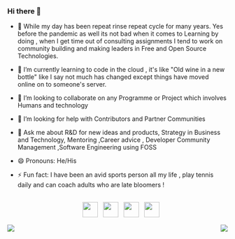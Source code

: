 ### Hi there 👋
- 🔭 While my day has been repeat rinse repeat cycle for many years. Yes before the pandemic as well its not bad when it comes to Learning by doing , when I get time out of consulting assignments I tend to work on community building and making leaders in Free and Open Source Technologies.
- 🌱 I’m currently learning to code in the cloud , it's like "Old wine in a new bottle" like I say not much has changed except things have moved online on to someone's server. 
- 👯 I’m looking to collaborate on any Programme or Project which involves Humans and technology
- 🤔 I’m looking for help with Contributors and Partner Communities 
- 💬 Ask me about R&D for new ideas and products, Strategy in Business and Technology,  Mentoring ,Career advice , Developer Community Management ,Software Engineering using FOSS
- 😄 Pronouns: He/His
- ⚡ Fun fact: I have been an avid sports person all my life , play tennis daily and can coach adults who are late bloomers !
 
    <br>
    <div align="center" >
    <a href="mailto:satyaakam@gmail.com"><img height="35" src="https://crhenr.xyz/imgs/logos/gmail_logo.svg"></a>&nbsp;&nbsp;
    <a href="https://linkedin.com/in/satyaakam"><img height="35" src="https://crhenr.xyz/imgs/logos/linkedin_logo.svg"></a>&nbsp;&nbsp;
    <a href="https://twitter.com/satyaakam"><img height="35" src="https://crhenr.xyz/imgs/logos/twitter_logo.svg"></a>&nbsp;&nbsp;
    <a href="https://instagram.com/satyaakam"><img height="35" src="https://crhenr.xyz/imgs/logos/instagram_logo.svg"></a>&nbsp;&nbsp; 
    </div>

<a href="https://github.com/satyaakam?tab=repositories">
<img align="left" src="https://github-readme-stats.vercel.app/api?username=satyaakam&show_icons=true"/> </a>
<a href="https://github.com/satyaakam?tab=repositories">
<img align="right" src="https://github-readme-stats.vercel.app/api/top-langs/?username=satyaakam&hide_langs_below=1"/> </a>
